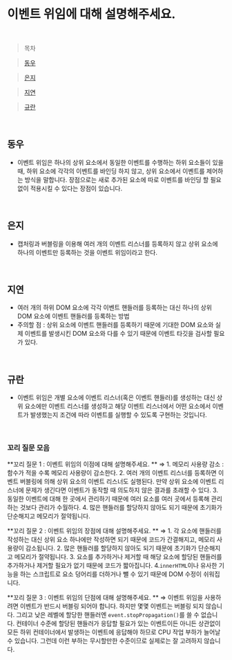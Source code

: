 # 이벤트 위임에 대해 설명해주세요.

<br />

> 목차

> [동우](#동우)

> [은지](#은지)

> [지연](#지연)

> [규란](규란)

<br />

## 동우

- 이벤트 위임은 하나의 상위 요소에서 동일한 이벤트를 수행하는 하위 요소들이 있을 때, 하위 요소에 각각의 이벤트를 바인딩 하지 않고, 상위 요소에서 이벤트를 제어하는 방식을 말합니다. 장점으로는 새로 추가된 요소에 따로 이벤트를 바인딩 할 필요 없이 적용시킬 수 있다는 장점이 있습니다.

<br />

## 은지

- 캡처링과 버블링을 이용해 여러 개의 이벤트 리스너를 등록하지 않고 상위 요소에 하나의 이벤트만 등록하는 것을 이벤트 위임이라고 한다.

<br />

## 지연

- 여러 개의 하위 DOM 요소에 각각 이벤트 핸들러를 등록하는 대신 하나의 상위 DOM 요소에 이벤트 핸들러를 등록하는 방법
- 주의할 점 : 상위 요소에 이벤트 핸들러를 등록하기 때문에 기대한 DOM 요소와 실제 이벤트를 발생시킨 DOM 요소와 다를 수 있기 때문에 이벤트 타깃을 검사할 필요가 있다.

<br />

## 규란

- 이벤트 위임은 개별 요소에 이벤트 리스너(혹은 이벤트 핸들러)를 생성하는 대신 상위 요소에만 이벤트 리스너를 생성하고 해당 이벤트 리스너에서 어떤 요소에서 이벤트가 발생했는지 조건에 따라 이벤트를 실행할 수 있도록 구현하는 것입니다.

<br />

### 꼬리 질문 모음

**꼬리 질문 1 : 이벤트 위임의 이점에 대해 설명해주세요. **
⇒ 1. 메모리 사용량 감소 : 함수가 적을 수록 메모리 사용량이 감소한다. 2. 여러 개의 이벤트 리스너를 등록하면 이벤트 버블링에 의해 상위 요소의 이벤트 리스너도 실행된다. 만약 상위 요소에 이벤트 리스너에 문제가 생긴다면 이벤트가 동작할 때 의도하지 않은 결과를 초래할 수 있다. 3. 동일한 이벤트에 대해 한 곳에서 관리하기 때문에 여러 요소를 여러 곳에서 등록해 관리하는 것보다 관리가 수월하다. 4. 많은 핸들러를 할당하지 않아도 되기 때문에 초기화가 단순해지고 메모리가 절약됩니다.

**꼬리 질문 2 : 이벤트 위임의 장점에 대해 설명해주세요. **
⇒ 1. 각 요소에 핸들러를 작성하는 대신 상위 요소 하나에만 작성하면 되기 때문에 코드가 간결해지고, 메모리 사용량이 감소됩니다. 2. 많은 핸들러를 할당하지 않아도 되기 때문에 초기화가 단순해지고 메모리가 절약됩니다. 3. 요소를 추가하거나 제거할 때 해당 요소에 할당된 핸들러를 추가하거나 제거할 필요가 없기 때문에 코드가 짧아집니다. 4.`innerHTML`이나 유사한 기능을 하는 스크립트로 요소 덩어리를 더하거나 뺄 수 있기 때문에 DOM 수정이 쉬워집니다.

**꼬리 질문 3 : 이벤트 위임의 단점에 대해 설명해주세요. **
⇒ 이벤트 위임을 사용하려면 이벤트가 반드시 버블링 되어야 합니다. 하지만 몇몇 이벤트는 버블링 되지 않습니다. 그리고 낮은 레벨에 할당한 핸들러엔 `event.stopPropagation()`를 쓸 수 없습니다. 컨테이너 수준에 할당된 핸들러가 응답할 필요가 있는 이벤트이든 아니든 상관없이 모든 하위 컨테이너에서 발생하는 이벤트에 응답해야 하므로 CPU 작업 부하가 늘어날 수 있습니다. 그런데 이런 부하는 무시할만한 수준이므로 실제로는 잘 고려하지 않습니다.

